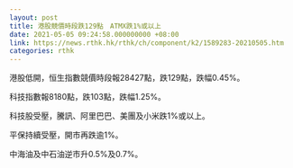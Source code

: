 ```yaml
---
layout: post
title: 港股競價時段跌129點　ATMX跌1%或以上
date: 2021-05-05 09:24:58.000000000 +08:00
link: https://news.rthk.hk/rthk/ch/component/k2/1589283-20210505.htm
categories: rthk
---
```


港股低開，恒生指數競價時段報28427點，跌129點，跌幅0.45%。

科技指數報8180點，跌103點，跌幅1.25%。

科技股受壓，騰訊、阿里巴巴、美團及小米跌1%或以上。

平保持續受壓，開市再跌逾1%。

中海油及中石油逆市升0.5%及0.7%。
